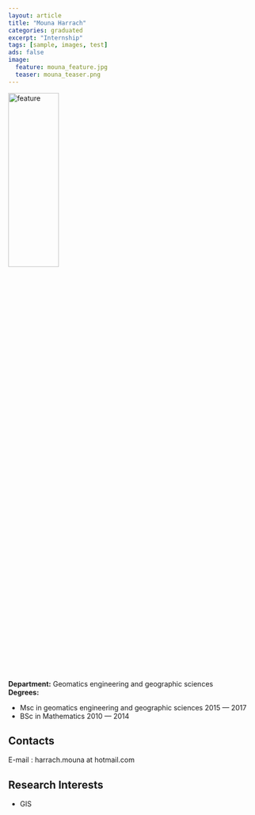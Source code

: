 ```yaml
---
layout: article
title: "Mouna Harrach"
categories: graduated
excerpt: "Internship"
tags: [sample, images, test]
ads: false
image:
  feature: mouna_feature.jpg
  teaser: mouna_teaser.png
---
```


<div><img style="width: 45%; height: 30%" src="{{ site.baseurl }}/images/{{ page.image.feature }}" alt="feature" ></div>

**Department:** Geomatics engineering and geographic sciences <br/>
**Degrees:** <br/>
* Msc in geomatics engineering and geographic sciences 2015 — 2017
* BSc in Mathematics  2010 — 2014 <br/>

## Contacts

E-mail : harrach.mouna at hotmail.com <br/>

## Research Interests

* GIS
